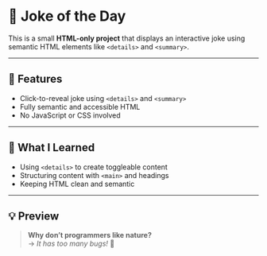 # 🤣 Joke of the Day 

This is a small **HTML-only project** that displays an interactive joke using semantic HTML elements like `<details>` and `<summary>`.

---

## 📌 Features

- Click-to-reveal joke using `<details>` and `<summary>`
- Fully semantic and accessible HTML
- No JavaScript or CSS involved

---

## 🧠 What I Learned

- Using `<details>` to create toggleable content
- Structuring content with `<main>` and headings
- Keeping HTML clean and semantic

---

## 💡 Preview

> **Why don’t programmers like nature?**  
> → _It has too many bugs!_ 🐛


